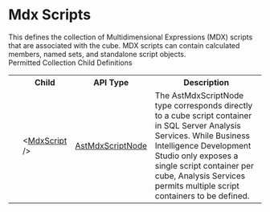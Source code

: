 # Mdx Scripts

<div class="LanguageSummary"><div class ="SummaryItem">This defines the collection of Multidimensional Expressions (MDX) scripts that are associated with the cube. MDX scripts can contain calculated members, named sets, and standalone script objects.</div></div><div class="SchemaBindingGroup"><div class="SchemaBindingGroupHeader">Permitted Collection Child Definitions</div><table id="SchemaBindingList" class="SchemaBindingList"><tbody><tr><th class="SchemaBindingIconColumnHeader">&nbsp;</th><th class="SchemaBindingNameColumnHeader">Child</th><th class="SchemaBindingTypeColumnHeader">API Type</th><th class="SchemaBindingSummaryColumnHeader">Description</th></tr><tr class="cd0"><td class="SchemaBindingIcon"><div class="NotRequired" /></td><td class="SchemaBindingName"><span class="punc">&lt;</span><a href=Varigence.Languages.Biml.Cube.Calculation.AstMdxScriptNode.html">MdxScript</a><span class="punc"> /&gt;</span></td><td class="SchemaBindingType"><a href="../api-reference/Varigence.Languages.Biml.Cube.Calculation.AstMdxScriptNode.html">AstMdxScriptNode</a></td><td class="SchemaBindingSummary">The AstMdxScriptNode type corresponds directly to a cube script container in SQL Server Analysis Services.  While Business Intelligence Development Studio only exposes a single script container per cube, Analysis Services permits multiple script containers to be defined.</td></tr></tbody></table></div>